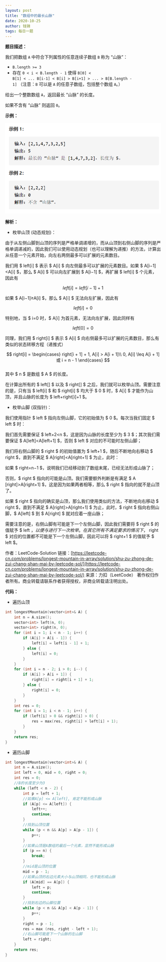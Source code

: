 ```yaml
---
layout: post
title: "数组中的最长山脉"
date: 2020-10-25
author: 钱锦
tags: 每日一题
---
```


**题目描述：**

我们把数组 <code>A</code> 中符合下列属性的任意连续子数组 <code>B</code> 称为 “山脉”：

- <code>B.length >= 3</code>
- 存在 <code>0 < i < B.length - 1</code> 使得 <code>B[0] < B[1] < ... B[i-1] < B[i] > B[i+1] > ... > B[B.length - 1]</code>
（注意：<code>B</code> 可以是 <code>A</code> 的任意子数组，包括整个数组 <code>A</code>。）

给出一个整数数组 <code>A</code>，返回最长 “山脉” 的长度。

如果不含有 “山脉” 则返回 <code>0</code>。

**示例：**

![示例](/assets/img/20201025_01.png "示例")

**解析：**

- 枚举山顶 (动态规划)：

由于从左侧山脚到山顶的序列是严格单调递增的，而从山顶到右侧山脚的序列是严格单调递减的，因此我们可以使用动态规划（也可以理解为递推）的方法，计算出从任意一个元素开始，向左右两侧最多可以扩展的元素数目。

我们用 $ left[i] $ 表示 $ A[i] $ 向左侧最多可以扩展的元素数目。如果 $ A[i−1]<A[i] $，那么 $ A[i] $ 可以向左扩展到 $ A[i−1] $，再扩展 $ left[i] $ 个元素，因此有

$$ left[i]=left[i−1]+1 $$

如果 $ A[i−1]≥A[i] $，那么 $ A[i] $ 无法向左扩展，因此有

$$ left[i]=0 $$ 

特别地，当 $ i=0 时，$ A[i] 为首元素，无法向左扩展，因此同样有

$$ left[0]=0 $$ 

同理，我们用 $ right[i] $ 表示 $ A[i] $ 向右侧最多可以扩展的元素数目，那么有类似的状态转移方程（递推式）

 $$
 right[i] = 
 \begin{cases}
right[i + 1] + 1, A[i] > A[i + 1]\\
0, A[i] \leq A[i + 1] 或 i = n - 1
 \end{cases}
 $$
​	
其中 $ n $ 是数组 $ A $ 的长度。

在计算出所有的 $ left[] $ 以及 $ right[] $ 之后，我们就可以枚举山顶。需要注意的是，只有当 $ left[i] $ 和 $ right[i] $ 均大于 $ 0 $ 时，$ A[i] $ 才能作为山顶，并且山脉的长度为 $ left+right[i]+1 $。

- 枚举山脚 (双指针)：

我们使用指针 $ left $ 指向左侧山脚，它的初始值为 $ 0 $。每次当我们固定 $ left $ 时：

我们首先需要保证 $ left+2<n $，这是因为山脉的长度至少为 $ 3 $；其次我们需要保证 $ A[left]<A[left+1] $，否则 $ left $ 对应的不可能时左侧山脚；

我们将右侧山脚的 $ right $ 的初始值置为 $ left+1 $，随后不断地向右移动 $ right $，直到不满足 $ A[right]<A[right+1] $ 为止，此时：

如果 $ right=n−1 $，说明我们已经移动到了数组末尾，已经无法形成山脉了；

否则，$ right $ 指向的可能是山顶。我们需要额外判断是有满足 $ A [right]>A[right+1] $，这是因为如果两者相等，那么 $ right $ 指向的就不是山顶了。

如果 $ right $ 指向的确实是山顶，那么我们使用类似的方法，不断地向右移动 $ right $，直到不满足 $ A[right]>A[right+1] $ 为止，此时，$ right $ 指向右侧山脚，$ A[left] $ 到 $ A[right] $ 就对应着一座山脉；

需要注意的是，右侧山脚有可能是下一个左侧山脚，因此我们需要将 $ right $ 的值赋予 $ left $，以便与进行下一次枚举。在其它所有不满足要求的情况下，$ right $ 对应的位置都不可能是下一个左侧山脚，因此可以将 $ right+1 $ 的值赋予 $ left $。

作者：LeetCode-Solution
链接：[https://leetcode-cn.com/problems/longest-mountain-in-array/solution/shu-zu-zhong-de-zui-chang-shan-mai-by-leetcode-sol/](https://leetcode-cn.com/problems/longest-mountain-in-array/solution/shu-zu-zhong-de-zui-chang-shan-mai-by-leetcode-sol/)
来源：力扣（LeetCode）
著作权归作者所有。商业转载请联系作者获得授权，非商业转载请注明出处。

**代码：**

- 遍历山顶

```cpp
int longestMountain(vector<int>& A) {
    int n = A.size();
    vector<int> left(n, 0);
    vector<int> right(n, 0);
    for (int i = 1; i < n - 1; i++) {
        if (A[i] > A[i - 1]) {
            left[i] = left[i - 1] + 1;
        } else {
            left[i] = 0;
        }
    }
    for (int i = n - 2; i > 0; i--) {
        if (A[i] > A[i + 1]) {
            right[i] = right[i + 1] + 1;
        } else {
            right[i] = 0;
        }
    }
    int res = 0;
    for (int i = 1; i < n - 1; i++) {
        if (left[i] > 0 && right[i] > 0) {
            res = max(res, right[i] + left[i] + 1);
        }
    }
    return res;
}
```
- 遍历山脚

```cpp
int longestMountain(vector<int>& A) {
    int n = A.size();
    int left = 0, mid = 0, right = 0;
    int res = 0;
    //B的长度至少为3
    while (left < n - 2) {
        int p = left + 1;
        //如果A[p] <= A[left], 肯定不能形成山脉
        if (A[p] <= A[left]) {
            left++;
            continue;
        }
        //找到山顶位置
        while (p < n && A[p] > A[p - 1]) {
            p++;
        }
        //如果山顶是A数组的最后一个元素，显然不能形成山脉
        if (p == n) {
            break;
        }
        //mid是山顶的位置
        mid = p - 1;
        //如果山顶的右边元素大小与山顶相同，也不能形成山脉
        if (A[mid] == A[p]) {
            left = p;
            continue;
        }
        //找到右边的山脚位置
        while (p < n && A[p] < A[p - 1]) {
            p++;
        }
        right = p - 1;
        res = max (res, right - left + 1);
        //右山脚可能是下一个山脉的左山脚
        left = right;
    }
    return res;
}
```
